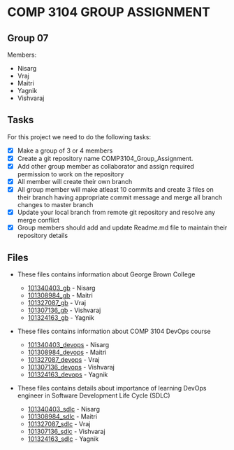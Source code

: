 # COMP 3104 GROUP ASSIGNMENT
## Group 07
Members:
* Nisarg 
* Vraj
* Maitri
* Yagnik
* Vishvaraj

## Tasks
For this project we need to do the following tasks:
- [x] Make a group of 3 or 4 members
- [x] Create a git repository name COMP3104_Group_Assignment.
- [x] Add other group member as collaborator and assign required permission to work on the repository
- [x] All member will create their own branch
- [x] All group member will make atleast 10 commits and create 3 files on their branch having appropriate commit message and merge all branch changes to master branch
- [x] Update your local branch from remote git repository and resolve any merge conflict
- [x] Group members should add and update Readme.md file to maintain their repository details

## Files
* These files contains information about George Brown College
  * [101340403_gb](101340403_gb.txt) - Nisarg
  * [101308984_gb](101308984_gb.txt) - Maitri
  * [101327087_gb](101327087_gb.txt) - Vraj
  * [101307136_gb](101307136_gb.txt) - Vishvaraj
  * [101324163_gb](101324163_gb.txt) - Yagnik

* These files contains information about COMP 3104 DevOps course
  * [101340403_devops](101340403_devops.txt) - Nisarg
  * [101308984_devops](101308984_devops.txt) - Maitri
  * [101327087_devops](101327087_devops.txt) - Vraj
  * [101307136_devops](101307136_devops.txt) - Vishvaraj
  * [101324163_devops](101324163_devops.txt) - Yagnik

* These files contains details about importance of learning DevOps engineer in Software Development Life Cycle (SDLC)
  * [101340403_sdlc](101340403_sdlc.txt) - Nisarg
  * [101308984_sdlc](101308984_sdlc.txt) - Maitri
  * [101327087_sdlc](101327087_sdlc.txt) - Vraj
  * [101307136_sdlc](101307136_sdlc.txt) - Vishvaraj
  * [101324163_sdlc](101324163_sdlc.txt) - Yagnik
  